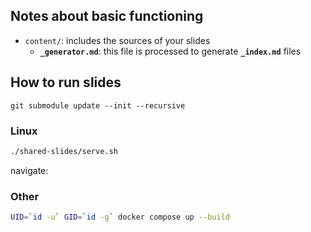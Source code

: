 ## Notes about basic functioning

- `content/`: includes the sources of your slides
    - **`_generator.md`**: this file is processed to generate **`_index.md`** files

## How to run slides

```
git submodule update --init --recursive
```

### Linux

```bash
./shared-slides/serve.sh
```

navigate:

### Other

```bash
UID=`id -u` GID=`id -g` docker compose up --build
```
